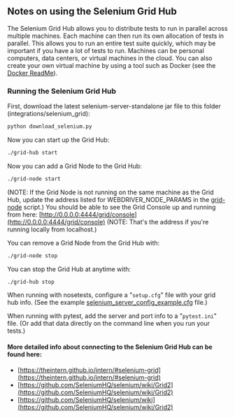 ## Notes on using the Selenium Grid Hub

The Selenium Grid Hub allows you to distribute tests to run in parallel across multiple machines. Each machine can then run its own allocation of tests in parallel. This allows you to run an entire test suite quickly, which may be important if you have a lot of tests to run. Machines can be personal computers, data centers, or virtual machines in the cloud. You can also create your own virtual machine by using a tool such as Docker (see the [Docker ReadMe](https://github.com/seleniumbase/SeleniumBase/blob/master/integrations/docker/ReadMe.md)).

### Running the Selenium Grid Hub

First, download the latest selenium-server-standalone jar file to this folder (integrations/selenium_grid):
```bash
python download_selenium.py
```
Now you can start up the Grid Hub:
```bash
./grid-hub start
```
Now you can add a Grid Node to the Grid Hub:
```bash
./grid-node start
```
(NOTE: If the Grid Node is not running on the same machine as the Grid Hub, update the address listed for WEBDRIVER_NODE_PARAMS in the [grid-node](https://github.com/seleniumbase/SeleniumBase/blob/master/integrations/selenium_grid/grid-node) script.)
You should be able to see the Grid Console up and running from here: [http://0.0.0.0:4444/grid/console](http://0.0.0.0:4444/grid/console) (NOTE: That's the address if you're running locally from localhost.)

You can remove a Grid Node from the Grid Hub with:
```bash
./grid-node stop
```
You can stop the Grid Hub at anytime with:
```bash
./grid-hub stop
```

When running with nosetests, configure a "``setup.cfg``" file with your grid hub info. (See the example [selenium_server_config_example.cfg](https://github.com/seleniumbase/SeleniumBase/blob/master/integrations/selenium_grid/selenium_server_config_example.cfg) file.)

When running with pytest, add the server and port info to a "``pytest.ini``" file. (Or add that data directly on the command line when you run your tests.)

#### More detailed info about connecting to the Selenium Grid Hub can be found here:
* [https://theintern.github.io/intern/#selenium-grid](https://theintern.github.io/intern/#selenium-grid)
* [https://github.com/SeleniumHQ/selenium/wiki/Grid2](https://github.com/SeleniumHQ/selenium/wiki/Grid2)
* [https://github.com/SeleniumHQ/selenium/wiki](https://github.com/SeleniumHQ/selenium/wiki/Grid2)
